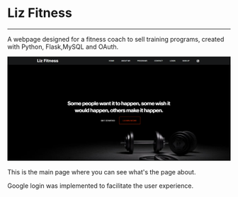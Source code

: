 # Liz Fitness
___________________________________________________________________________________________________

A webpage designed for a fitness coach to sell training programs, created with Python, Flask,MySQL and OAuth.

![](video%20clips/Screenshot%202022-11-26%20212803.png)

This is the main page where you can see what's the page about. 




Google login was implemented to facilitate the user experience.


